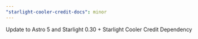 ```yaml
---
"starlight-cooler-credit-docs": minor
---
```


Update to Astro 5 and Starlight 0.30 + Starlight Cooler Credit Dependency
